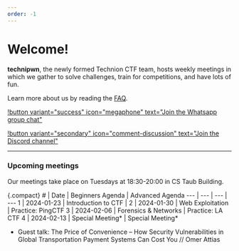 ```yaml
---
order: -1
---
```


# Welcome!

**technipwn**, the newly formed Technion CTF team, hosts weekly meetings in which we gather to solve challenges, train for competitions, and have lots of fun.

Learn more about us by reading the [FAQ](faq.md).

[!button variant="success" icon="megaphone" text="Join the Whatsapp group chat"](https://chat.whatsapp.com/BC5nhbQhlhv4NoOBVStjET)

[!button variant="secondary" icon="comment-discussion" text="Join the Discord channel"](https://discord.com/invite/DB8GVDv5fU)

---

### Upcoming meetings

Our meetings take place on Tuesdays at 18:30-20:00 in CS Taub Building.

{.compact}
\# | Date   | Beginners Agenda | Advanced Agenda
--- | ---    | --- | ---
1 | 2024-01-23 | Introduction to CTF | 
2 | 2024-01-30 | Web Exploitation | Practice: PingCTF
3 | 2024-02-06 | Forensics & Networks | Practice: LA CTF
4 | 2024-02-13 | Special Meeting* | Special Meeting*

* Guest talk: The Price of Convenience – How Security Vulnerabilities in Global Transportation Payment Systems Can Cost You // Omer Attias